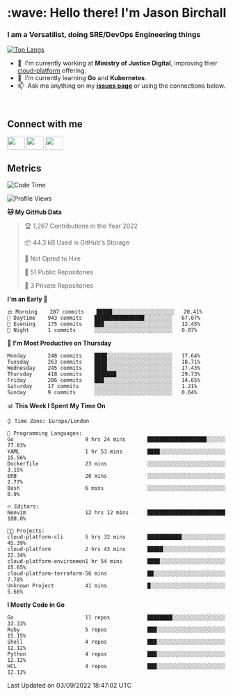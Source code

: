 <h1 align="left" id="jason-title">:wave: Hello there! I'm Jason Birchall</h1>
<h3 align="left">I am a Versatilist, doing SRE/DevOps Engineering things</h3>

[![Top Langs](https://github-readme-stats.vercel.app/api?username=jasonBirchall&show_icons=true&count_private=true&include_all_commits=true&theme=gruvbox)](https://github.com/anuraghazra/github-readme-stats)

- :office: &nbsp;I'm currently working at **Ministry of Justice Digital**, improving their [cloud-platform](https://github.com/ministryofjustice/cloud-platform) offering.
- :seedling: &nbsp;I’m currently learning **Go** and **Kubernetes**.
- :mailbox: &nbsp;Ask me anything on my **[issues page]** or using the connections below.


<br>

<h2>Connect with me</h2>
<p>
<a href="https://twitter.com/jsonBirchall" target="blank"><img align="center" src="https://cdn.jsdelivr.net/npm/simple-icons@3.0.1/icons/twitter.svg" alt="" height="30" width="40" /></a>
<a href="https://keybase.io/json0" target="blank"><img align="center" src="https://cdn.jsdelivr.net/npm/simple-icons@3.0.1/icons/keybase.svg" alt="" height="30" width="40" /></a>
<a href="https://www.reddit.com/user/kakorate" target="blank"><img align="center" src="https://cdn.jsdelivr.net/npm/simple-icons@3.0.1/icons/reddit.svg" alt="" height="30" width="40" /></a>
</p>

<h2>Metrics</h2>

<!--START_SECTION:waka-->
![Code Time](http://img.shields.io/badge/Code%20Time-730%20hrs%2054%20mins-blue)

![Profile Views](http://img.shields.io/badge/Profile%20Views-0-blue)

**🐱 My GitHub Data** 

> 🏆 1,267 Contributions in the Year 2022
 > 
> 📦 44.3 kB Used in GitHub's Storage 
 > 
> 🚫 Not Opted to Hire
 > 
> 📜 51 Public Repositories 
 > 
> 🔑 3 Private Repositories  
 > 
**I'm an Early 🐤** 

```text
🌞 Morning    287 commits    █████░░░░░░░░░░░░░░░░░░░░   20.41% 
🌆 Daytime    943 commits    ████████████████░░░░░░░░░   67.07% 
🌃 Evening    175 commits    ███░░░░░░░░░░░░░░░░░░░░░░   12.45% 
🌙 Night      1 commits      ░░░░░░░░░░░░░░░░░░░░░░░░░   0.07%

```
📅 **I'm Most Productive on Thursday** 

```text
Monday       248 commits    ████░░░░░░░░░░░░░░░░░░░░░   17.64% 
Tuesday      263 commits    ████░░░░░░░░░░░░░░░░░░░░░   18.71% 
Wednesday    245 commits    ████░░░░░░░░░░░░░░░░░░░░░   17.43% 
Thursday     418 commits    ███████░░░░░░░░░░░░░░░░░░   29.73% 
Friday       206 commits    ███░░░░░░░░░░░░░░░░░░░░░░   14.65% 
Saturday     17 commits     ░░░░░░░░░░░░░░░░░░░░░░░░░   1.21% 
Sunday       9 commits      ░░░░░░░░░░░░░░░░░░░░░░░░░   0.64%

```


📊 **This Week I Spent My Time On** 

```text
⌚︎ Time Zone: Europe/London

💬 Programming Languages: 
Go                       9 hrs 24 mins       ███████████████████░░░░░░   77.03% 
YAML                     1 hr 53 mins        ████░░░░░░░░░░░░░░░░░░░░░   15.56% 
Dockerfile               23 mins             ░░░░░░░░░░░░░░░░░░░░░░░░░   3.15% 
ERB                      20 mins             ░░░░░░░░░░░░░░░░░░░░░░░░░   2.77% 
Bash                     6 mins              ░░░░░░░░░░░░░░░░░░░░░░░░░   0.9%

🔥 Editors: 
Neovim                   12 hrs 12 mins      █████████████████████████   100.0%

🐱‍💻 Projects: 
cloud-platform-cli       5 hrs 32 mins       ███████████░░░░░░░░░░░░░░   45.39% 
cloud-platform           2 hrs 43 mins       █████░░░░░░░░░░░░░░░░░░░░   22.34% 
cloud-platform-environmen1 hr 54 mins        ████░░░░░░░░░░░░░░░░░░░░░   15.65% 
cloud-platform-terraform-56 mins             ██░░░░░░░░░░░░░░░░░░░░░░░   7.78% 
Unknown Project          41 mins             █░░░░░░░░░░░░░░░░░░░░░░░░   5.66%

```

**I Mostly Code in Go** 

```text
Go                       11 repos            ████████░░░░░░░░░░░░░░░░░   33.33% 
Ruby                     5 repos             ███░░░░░░░░░░░░░░░░░░░░░░   15.15% 
Shell                    4 repos             ███░░░░░░░░░░░░░░░░░░░░░░   12.12% 
Python                   4 repos             ███░░░░░░░░░░░░░░░░░░░░░░   12.12% 
HCL                      4 repos             ███░░░░░░░░░░░░░░░░░░░░░░   12.12%

```



 Last Updated on 03/09/2022 18:47:02 UTC
<!--END_SECTION:waka-->

<!-- links -->

[issues page]: https://github.com/jasonBirchall/jasonBirchall/issues "jasonBirchall/issues"
